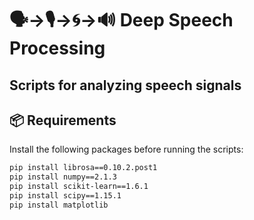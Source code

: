 # 🗣️→🎙️→🌀→🔊 Deep Speech Processing
Scripts for analyzing speech signals
---
## 📦 Requirements

Install the following packages before running the scripts:

```bash
pip install librosa==0.10.2.post1
pip install numpy==2.1.3
pip install scikit-learn==1.6.1
pip install scipy==1.15.1
pip install matplotlib
